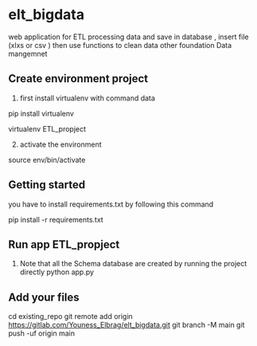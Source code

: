 # elt_bigdata

web application for ETL processing data and save in database  , insert file (xlxs or csv ) then use functions to clean data other foundation Data mangemnet

## Create environment project

1. first install virtualenv with command data

pip install virtualenv

virtualenv ETL_propject

2. activate the environment

 source env/bin/activate

## Getting started
you have to install requirements.txt by following this command

pip install -r requirements.txt

## Run app ETL_propject
1. Note that all the Schema database are created by running the project directly 
python app.py

## Add your files

cd existing_repo
git remote add origin https://gitlab.com/Youness_Elbrag/elt_bigdata.git
git branch -M main
git push -uf origin main
```
